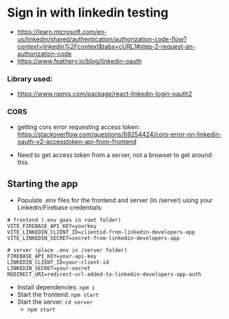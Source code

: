 # Sign in with linkedin testing

- https://learn.microsoft.com/en-us/linkedin/shared/authentication/authorization-code-flow?context=linkedin%2Fcontext&tabs=cURL1#step-2-request-an-authorization-code
- https://www.feathery.io/blog/linkedin-oauth

### Library used:

- https://www.npmjs.com/package/react-linkedin-login-oauth2

### CORS

- getting cors error requesting access token:
  https://stackoverflow.com/questions/69254424/cors-error-on-linkedin-oauth-v2-accesstoken-api-from-frontend

- Need to get access token from a server, not a browser to get around this.

## Starting the app

- Populate .env files for the frontend and server (in /server) using your Linkedin/Firebase credentials:

```
# frontend (.env goes in root folder)
VITE_FIREBASE_API_KEY=yourkey
VITE_LINKEDIN_CLIENT_ID=clientid-from-linkedin-developers-app
VITE_LINKEDIN_SECRET=secret-from-linkedin-developers-app
```

```
# server (place .env in /server folder)
FIREBASE_API_KEY=your-api-key
LINKEDIN_CLIENT_ID=your-client-id
LINKEDIN_SECRET=your-secret
REDIRECT_URI=redirect-url-added-to-linkedin-developers-app-auth
```

- Install dependencies: `npm i`
- Start the frontend: `npm start`
- Start the server: `cd server`
  - `npm start`

